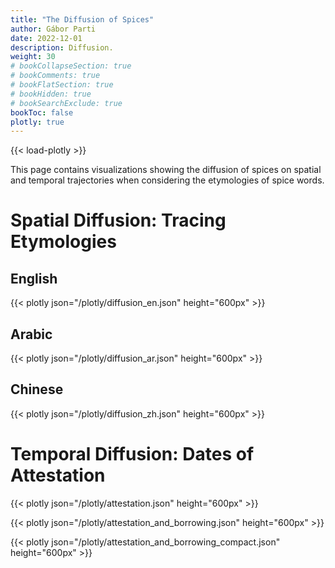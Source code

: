 ```yaml
---
title: "The Diffusion of Spices"
author: Gábor Parti
date: 2022-12-01
description: Diffusion.
weight: 30
# bookCollapseSection: true
# bookComments: true
# bookFlatSection: true
# bookHidden: true
# bookSearchExclude: true
bookToc: false
plotly: true
---
```


{{< load-plotly >}}

This page contains visualizations showing the diffusion of spices on spatial and temporal trajectories when considering the etymologies of spice words. 

# Spatial Diffusion: Tracing Etymologies

## English

{{< plotly json="/plotly/diffusion_en.json" height="600px" >}}

## Arabic

{{< plotly json="/plotly/diffusion_ar.json" height="600px" >}}

## Chinese

{{< plotly json="/plotly/diffusion_zh.json" height="600px" >}}

# Temporal Diffusion: Dates of Attestation

{{< plotly json="/plotly/attestation.json" height="600px" >}}

{{< plotly json="/plotly/attestation_and_borrowing.json" height="600px" >}}

{{< plotly json="/plotly/attestation_and_borrowing_compact.json" height="600px" >}}